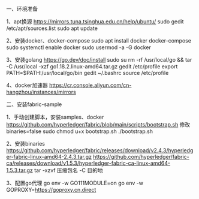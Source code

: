 一、环境准备

1、apt换源
https://mirrors.tuna.tsinghua.edu.cn/help/ubuntu/
sudo gedit /etc/apt/sources.list
sudo apt update

2、安装docker、docker-compose
sudo apt install docker docker-compose
sudo systemctl enable docker
sudo usermod -a -G docker <username>

3、安装golang
https://go.dev/doc/install
sudo su
rm -rf /usr/local/go && tar -C /usr/local -xzf go1.18.2.linux-amd64.tar.gz
gedit /etc/profile
	export PATH=$PATH:/usr/local/go/bin
gedit ~/.bashrc
	source /etc/profile

4、docker加速器
https://cr.console.aliyun.com/cn-hangzhou/instances/mirrors

二、安装fabric-sample

1、手动创建脚本，安装samples、docker
https://github.com/hyperledger/fabric/blob/main/scripts/bootstrap.sh
修改binaries=false
sudo chmod u+x bootstrap.sh
./bootstrap.sh

2、安装binaries
https://github.com/hyperledger/fabric/releases/download/v2.4.3/hyperledger-fabric-linux-amd64-2.4.3.tar.gz
https://github.com/hyperledger/fabric-ca/releases/download/v1.5.3/hyperledger-fabric-ca-linux-amd64-1.5.3.tar.gz
tar -xzvf 压缩包名 -C 目的地

3、配置go代理
go env -w GO111MODULE=on
go env -w GOPROXY=https://goproxy.cn,direct